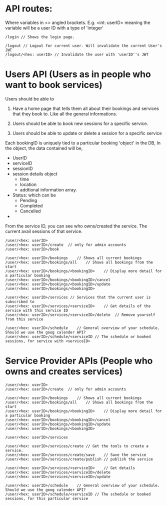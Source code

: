 # API routes:
Where variables in <> angled brackets. E.g.
<int: userID>
meaning the variable will be a user ID with a type of 'integer'

```url
/login // Shows the login page.
```



```url
/logout // Logout for current user. Will invalidate the current User's JWT
/logout/<hex: userID> // Invalidate the user with 'userID''s JWT
```




# Users API	(Users as in people who want to book services)
Users should be able to
1.	Have a home page that tells them all about their bookings and services that they book to. Like all
	the general informations.

2.	Users should be able to book new sessions for a specific service.

3.	Users should be able to update or delete a session for a specific service

Each bookingID is uniquely tied to a particular booking 'object' in the DB,
In the object, the data contained will be,
- UserID
- serviceID
- sessionID
- session details object
	- time
	- location
	- addtional information array.
- Status: which can be
	- Pending
	- Completed
	- Cancelled
- 

From the service ID, you can see who owns/created the service.
The current avail sessions of that service.



```url
/user/<hex: userID>
/user/<hex: userID>/create	// only for admin accounts
/user/<hex: userID>/book

/user/<hex: userID>/bookings	// Shows all current bookings
/user/<hex: userID>/bookings/all	// Shows all bookings from the start
/user/<hex: userID>/bookings/<bookingID>	// Display more detail for a particular booking
/user/<hex: userID>/bookings/<bookingID>/cancel
/user/<hex: userID>/bookings/<bookingID>/update
/user/<hex: userID>/bookings/<bookingID>

/user/<hex: userID>/services // Services that the current user is subscribed to
/user/<hex: userID>/services/<serviceID>	// Get details of the service with this service ID
/user/<hex: userID>/services/<serviceID>/delete  // Remove yourself from this service

/user/<hex: userID>/schedule	// General overview of your schedule. Should we use the goog calender API?
/user/<hex: userID>/schedule/<serviceID // The schedule or booked sessions, for service with <serviceID>
```


# Service Provider APIs	(People who owns and creates services)
```url
/user/<hex: userID>
/user/<hex: userID>/create	// only for admin accounts

/user/<hex: userID>/bookings	// Shows all current bookings
/user/<hex: userID>/bookings/all	// Shows all bookings from the start
/user/<hex: userID>/bookings/<bookingID>	// Display more detail for a particular booking
/user/<hex: userID>/bookings/<bookingID>/cancel
/user/<hex: userID>/bookings/<bookingID>/update
/user/<hex: userID>/bookings/<bookingID>

/user/<hex: userID>/services

/user/<hex: userID>/services/create	// Get the tools to create a service.
/user/<hex: userID>/services/create/save	// Save the service
/user/<hex: userID>/services/create/publish	// publish the service

/user/<hex: userID>/services/<serviceID>	// Get details
/user/<hex: userID>/services/<serviceID>/delete
/user/<hex: userID>/services/<serviceID>/update

/user/<hex: userID>/schedule	// General overview of your schedule. Should we use the goog calender API?
/user/<hex: userID>/schedule/<serviceID // The schedule or booked sessions, for this particular service
```




```js
```





```js
```
